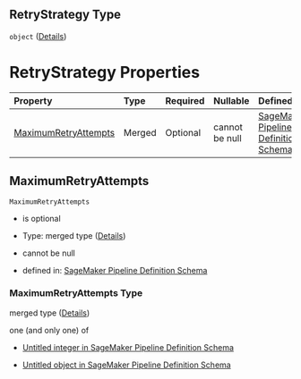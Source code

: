 ## RetryStrategy Type

`object` ([Details](pipeline-definition-definitions-hyperparametertrainingjobdefinition-properties-retrystrategy.md))

# RetryStrategy Properties

| Property                                      | Type   | Required | Nullable       | Defined by                                                                                                                                                                                                                                                                                                    |
| :-------------------------------------------- | :----- | :------- | :------------- | :------------------------------------------------------------------------------------------------------------------------------------------------------------------------------------------------------------------------------------------------------------------------------------------------------------ |
| [MaximumRetryAttempts](#maximumretryattempts) | Merged | Optional | cannot be null | [SageMaker Pipeline Definition Schema](pipeline-definition-definitions-integerargumentvalue.md "https://github.com/jerrypeng7773/sagemaker-model-building-pipeline-definition-JSON-schema/schema/#/definitions/HyperParameterTrainingJobDefinition/properties/RetryStrategy/properties/MaximumRetryAttempts") |

## MaximumRetryAttempts



`MaximumRetryAttempts`

*   is optional

*   Type: merged type ([Details](pipeline-definition-definitions-integerargumentvalue.md))

*   cannot be null

*   defined in: [SageMaker Pipeline Definition Schema](pipeline-definition-definitions-integerargumentvalue.md "https://github.com/jerrypeng7773/sagemaker-model-building-pipeline-definition-JSON-schema/schema/#/definitions/HyperParameterTrainingJobDefinition/properties/RetryStrategy/properties/MaximumRetryAttempts")

### MaximumRetryAttempts Type

merged type ([Details](pipeline-definition-definitions-integerargumentvalue.md))

one (and only one) of

*   [Untitled integer in SageMaker Pipeline Definition Schema](pipeline-definition-definitions-integerargumentvalue-oneof-0.md "check type definition")

*   [Untitled object in SageMaker Pipeline Definition Schema](pipeline-definition-definitions-getfunction.md "check type definition")

